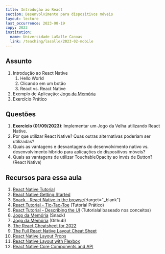```yaml
---
title: Introdução ao React
section: Desenvolvimento para dispositivos móveis
layout: lecture
last_occurrence: 2023-08-19
copy: 2023
institution:
  name: Universidade LaSalle Canoas
  link: /teaching/lasalle/2023-02-mobile
---
```


## Assunto

1. Introdução ao React Native
    1. Hello World
    2. Clicando em um botão
    3. React vs. React Native
2. Exemplo de Aplicação: [Jogo da Memória](https://snack.expo.dev/@rafasgj/memory-game)
3. Exercício Prático


## Questões

1. **Exercício (01/09/2023)**: Implementar um Jogo da Velha utilizando React Native. 
2. Por que utilizar React Native? Quas outras alternativas poderiam ser utilizadas?
3. Quais as vantagens e desvantagens do desenvolvimento nativo vs. desenvolvimento híbrido para aplicações de dispositivos móveis?
4. Quais as vantagens de utilizar TouchableOpacity ao invés de Button? (React Native)


## Recursos para essa aula

1. [React Native Tutorial](https://reactnative.dev/docs/tutorial)
2. [React Native Getting Started](https://reactnative.dev/docs/getting-started)
3. [Snack - React Native in the browse](https://snack.expo.dev){:target="\_blank"}
4. [React Tutorial - Tic-Tac-Toe](https://react.dev/learn/tutorial-tic-tac-toe) (Tutorial Prático)
5. [React Tutorial - Describing the UI](https://react.dev/learn/describing-the-ui) (Tutorialal baseado nos conceitos)
6. [Jogo da Memória](https://snack.expo.dev/@rafasgj/memory-game) (Snack)
7. [Jogo da Memória](https://github.com/rafasgj/react-native_memory-game) (Github)
8. [The React Cheatsheet for 2022](https://www.freecodecamp.org/news/the-react-cheatsheet/)
9. [The Full React Native Layout Cheat Sheet](https://medium.com/wix-engineering/the-full-react-native-layout-cheat-sheet-a4147802405c)
10. [React Native Layout Props](https://reactnative.dev/docs/layout-props)
11. [React Native Layout with Flexbox](https://reactnative.dev/docs/flexbox)
12. [React Native Core Components and API](https://reactnative.dev/docs/components-and-apis)
